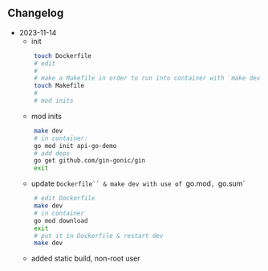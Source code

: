 ## Changelog

- 2023-11-14
    - init
    ```bash
        touch Dockerfile
        # edit
        #
        # make a Makefile in order to run into container with `make dev`
        touch Makefile
        #
        # mod inits
    ```
    - mod inits
    ```bash
        make dev
        # in container:
        go mod init api-go-demo
        # add deps
        go get github.com/gin-gonic/gin
        exit
    ```
    - update `Dockerfile`` & make dev with use of `go.mod`, `go.sum`
    ```bash
        # edit Dockerfile
        make dev
        # in container
        go mod download
        exit
        # put it in Dockerfile & restart dev
        make dev
    ```
    - added static build, non-root user